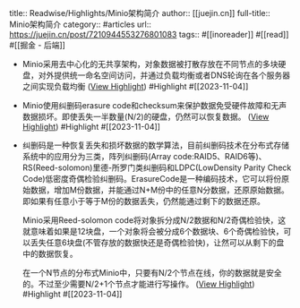 title:: Readwise/Highlights/Minio架构简介
author:: [[juejin.cn]]
full-title:: Minio架构简介
category:: #articles
url:: https://juejin.cn/post/7210944553276801083
tags:: #[[inoreader]] #[[read]] #[[掘金 - 后端]]

- Minio采用去中心化的无共享架构，对象数据被打散存放在不同节点的多块硬盘，对外提供统一命名空间访问，并通过负载均衡或者DNS轮询在各个服务器之间实现负载均衡 ([View Highlight](https://read.readwise.io/read/01hedae9g9ydewqf2azsegeajb)) #Highlight #[[2023-11-04]]
- Minio使用纠删码erasure code和checksum来保护数据免受硬件故障和无声数据损坏。即使丢失一半数量(N/2)的硬盘，仍然可以恢复数据。 ([View Highlight](https://read.readwise.io/read/01hedaf4gkbsj2m3m9yaewpg7b)) #Highlight #[[2023-11-04]]
- 纠删码是一种恢复丢失和损坏数据的数学算法，目前纠删码技术在分布式存储系统中的应用分为三类，阵列纠删码(Array code:RAID5、RAID6等)、RS(Reed-solomon)里德-所罗门类纠删码和LDPC(LowDensity Parity Check Code)低密度奇偶检验纠删码。ErasureCode是一种编码技术，它可以将份原始数据，增加M份数据，并能通过N+M份中的任意N分数据，还原原始数据。即如果有任意小于等于M份的数据丢失，仍然能通过剩下的数据还原。
  
  Minio采用Reed-solomon code将对象拆分成N/2数据和N/2奇偶检验快，这就意味着如果是12块盘，一个对象将会被分成6个数据块、6个奇偶检验快，可以丢失任意6块盘(不管存放的数据快还是奇偶检验快)，让然可以从剩下的盘中的数据恢复。
  
  在一个N节点的分布式Minio中，只要有N/2个节点在线，你的数据就是安全的。不过至少需要N/2+1个节点才能进行写操作。 ([View Highlight](https://read.readwise.io/read/01hedafkc4bxrqe8a2affgdjwr)) #Highlight #[[2023-11-04]]